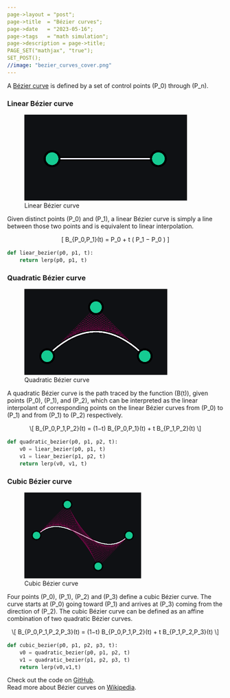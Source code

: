 ```yaml
---
page->layout = "post";
page->title  = "Bézier curves";
page->date   = "2023-05-16";
page->tags   = "math simulation";
page->description = page->title;
PAGE_SET("mathjax", "true");
SET_POST();
//image: "bezier_curves_cover.png"
---
```




A [Bézier curve](https://en.wikipedia.org/wiki/B%C3%A9zier_curve) is defined by a set of control points \(P_0\) through \(P_n\).



### Linear Bézier curve

<figure>
<img src="linear_bezier_curve.png" alt="Linear Bézier curve" height="200">
<figcaption>Linear Bézier curve</figcaption>
</figure>

Given distinct points \(P_0\) and \(P_1\), a linear Bézier curve is simply a line between those two points and is equivalent to linear interpolation.

<span class="math display">\[ B_{P_0,P_1}(t) = P_0 + t ( P_1 − P_0 ) \]</span>

```python
def liear_bezier(p0, p1, t):
    return lerp(p0, p1, t)
```


### Quadratic Bézier curve

<figure>
<img src="quadratic_bezier_curve.png" alt="Quadratic Bézier curve" height="200">
<figcaption>Quadratic Bézier curve</figcaption>
</figure>

A quadratic Bézier curve is the path traced by the function \(B(t)\), given points \(P_0\), \(P_1\), and \(P_2\),
which can be interpreted as the linear interpolant of corresponding points on the linear Bézier curves from \(P_0\) to \(P_1\) and from \(P_1\) to \(P_2\) respectively.

<p><span class="math display">\[ B_{P_0,P_1,P_2}(t) = (1−t) B_{P_0,P_1}(t) + t B_{P_1,P_2}(t) \]</span></p>


```python
def quadratic_bezier(p0, p1, p2, t):
    v0 = liear_bezier(p0, p1, t)
    v1 = liear_bezier(p1, p2, t)
    return lerp(v0, v1, t)
```



### Cubic Bézier curve

<figure>
<img src="cubic_bezier_curve.png" alt="Cubic Bézier curve" height="200">
<figcaption>Cubic Bézier curve</figcaption>
</figure>

Four points \(P_0\), \(P_1\), \(P_2\) and \(P_3\) define a cubic Bézier curve. The curve starts at \(P_0\) going toward \(P_1\) and arrives at \(P_3\) coming from the direction of \(P_2\).
The cubic Bézier curve can be defined as an affine combination of two quadratic Bézier curves.

<p><span class="math display">\[ B_{P_0,P_1,P_2,P_3}(t) = (1−t) B_{P_0,P_1,P_2}(t) + t B_{P_1,P_2,P_3}(t) \]</span></p>

```python
def cubic_bezier(p0, p1, p2, p3, t):
    v0 = quadratic_bezier(p0, p1, p2, t)
    v1 = quadratic_bezier(p1, p2, p3, t)
    return lerp(v0,v1,t)
```



Check out the code on [GitHub](https://github.com/hanion/bezier_curve).  
Read more about Bézier curves on [Wikipedia](https://en.wikipedia.org/wiki/B%C3%A9zier_curve).
